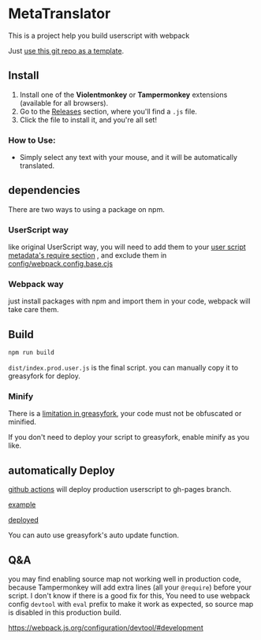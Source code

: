 # MetaTranslator
This is a project help you build userscript with webpack

Just [use this git repo as a template](https://github.com/Trim21/webpack-userscript-template/generate).



## Install

1. Install one of the **Violentmonkey** or **Tampermonkey** extensions (available for all browsers).
2. Go to the [Releases](https://github.com/maanimis/MetaTranslator/releases) section, where you'll find a `.js` file.
3. Click the file to install it, and you're all set!

### How to Use:
- Simply select any text with your mouse, and it will be automatically translated.


## dependencies

There are two ways to using a package on npm.

### UserScript way

like original UserScript way, you will need to add them to your [user script metadata's require section](./config/metadata.cjs#L16-L18) , and exclude them in [config/webpack.config.base.cjs](./config/webpack.config.base.cjs#L18-L20)

### Webpack way

just install packages with npm and import them in your code, webpack will take care them.

## Build

```bash
npm run build
```

`dist/index.prod.user.js` is the final script. you can manually copy it to greasyfork for deploy.

### Minify

There is a [limitation in greasyfork](https://greasyfork.org/en/help/code-rules), your code must not be obfuscated or minified.

If you don't need to deploy your script to greasyfork, enable minify as you like.

## automatically Deploy

[github actions](./.github/workflows/deploy.yaml#L36) will deploy production userscript to gh-pages branch.

[example](https://github.com/Trim21/webpack-userscript-template/tree/gh-pages)

[deployed](https://trim21.github.io/webpack-userscript-template/index.prod.user.js)

You can auto use greasyfork's auto update function.

## Q&A

you may find enabling source map not working well in production code, because Tampermonkey will add extra lines (all your `@require`) before your script. I don't know if there is a good fix for this, You need to use webpack config `devtool` with `eval` prefix to make it work as expected, so source map is disabled in this production build.

<https://webpack.js.org/configuration/devtool/#development>
